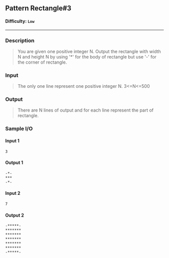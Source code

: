 ## Pattern Rectangle#3
#### Difficulty: `Low`

- - -

### Description

> You are given one positive integer N. Output the rectangle with width N and height N by using '*' for the body of rectangle but use '-' for the corner of rectangle.

### Input
> The only one line represent one positive integer N.
3<=N<=500

### Output
> There are N lines of output and for each line represent the part of rectangle.

### Sample I/O
#### Input 1
```
3
```

#### Output 1
    -*-
    ***
    -*-


#### Input 2

```
7
```

#### Output 2
    -*****-
    *******
    *******
    *******
    *******
    *******
    -*****-

